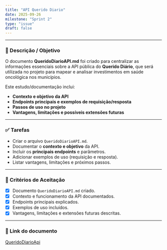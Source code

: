 ```yaml
---
title: "API Querido Diario"
date: 2025-09-26
milestone: "Sprint 2"
type: "issue"
draft: false
---
```



---

### 📝 Descrição / Objetivo

O documento **QueridoDiarioAPI.md** foi criado para centralizar as informações essenciais sobre a API pública do **Querido Diário**, que será utilizada no projeto para mapear e analisar investimentos em saúde oncológica nos municípios.

Este estudo/documentação inclui:

* **Contexto e objetivo da API**
* **Endpoints principais e exemplos de requisição/resposta**
* **Passos de uso no projeto**
* **Vantagens, limitações e possíveis extensões futuras**

---

### ✅ Tarefas

* Criar o arquivo `QueridoDiarioAPI.md`.
* Documentar o **contexto e objetivo** da API.
* Incluir os **principais endpoints** e parâmetros.
* Adicionar exemplos de uso (requisição e resposta).
* Listar vantagens, limitações e próximos passos.

---

### 📌 Critérios de Aceitação

* [x] Documento `QueridoDiarioAPI.md` criado.
* [x] Contexto e funcionamento da API documentados.
* [x] Endpoints principais explicados.
* [x] Exemplos de uso incluídos.
* [x] Vantagens, limitações e extensões futuras descritas.

---

### 🔗 Link do documento


[QueridoDiarioApi](https://github.com/unb-mds/2025-2-Squad-10/blob/main/doc/backend/api/QueridoDiarioAPI.md)
